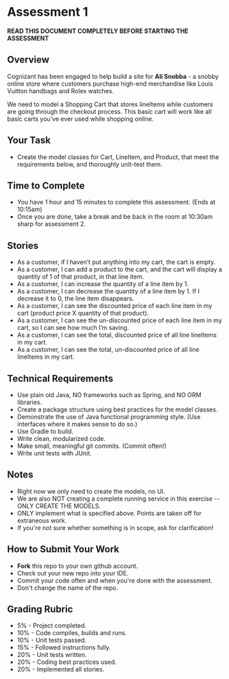 # Assessment 1

**READ THIS DOCUMENT COMPLETELY BEFORE STARTING THE ASSESSMENT**

## Overview
Cognizant has been engaged to help build a site for **Ali Snobba** - a snobby online store where customers purchase high-end merchandise like Louis Vuitton handbags and Rolex watches.

We need to model a Shopping Cart that stores lineItems while customers are going through the checkout process.  This basic cart will work like all basic carts you’ve ever used while shopping online.

## Your Task
- Create the model classes for Cart, LineItem, and Product, that meet the requirements below, and thoroughly unit-test them.

## Time to Complete
- You have 1 hour and 15 minutes to complete this assessment.  (Ends at 10:15am)
- Once you are done, take a break and be back in the room at 10:30am sharp for assessment 2.

## Stories
- As a customer, if I haven’t put anything into my cart, the cart is empty. 
- As a customer, I can add a product to the cart, and the cart will display a quantity of 1 of that product, in that line item.
- As a customer, I can increase the quantity of a line item by 1.
- As a customer, I can decrease the quantity of a line item by 1. If I decrease it to 0, the line item disappears.
- As a customer, I can see the discounted price of each line item in my cart (product price X quantity of that product).
- As a customer, I can see the un-discounted price of each line item in my cart, so I can see how much I’m saving.
- As a customer, I can see the total, discounted price of all line lineItems in my cart.
- As a customer, I can see the total, un-discounted price of all line lineItems in my cart.

## Technical Requirements
- Use plain old Java, NO frameworks such as Spring, and NO ORM libraries.
- Create a package structure using best practices for the model classes.
- Demonstrate the use of Java functional programming style.  (Use interfaces where it makes sense to do so.)
- Use Gradle to build.
- Write clean, modularized code.
- Make small, meaningful git commits.  (Commit often!) 
- Write unit tests with JUnit.

## Notes
- Right now we only need to create the models, no UI. 
- We are also NOT creating a complete running service in this exercise -- ONLY CREATE THE MODELS.
- ONLY implement what is specified above. Points are taken off for extraneous work.
- If you're not sure whether something is in scope, ask for clarification!

## How to Submit Your Work
- **Fork** this repo to your own github account.
- Check out your new repo into your IDE.
- Commit your code often and when you're done with the assessment.
- Don't change the name of the repo.

## Grading Rubric
- 5% - Project completed.
- 10% - Code compiles, builds and runs.
- 10% - Unit tests passed.
- 15% - Followed instructions fully.
- 20% - Unit tests written.
- 20% - Coding best practices used.
- 20% - Implemented all stories.
